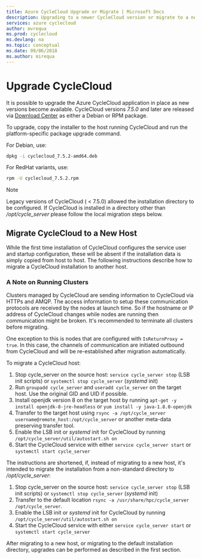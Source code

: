 ```yaml
---
title: Azure CycleCloud Upgrade or Migrate | Microsoft Docs
description: Upgrading to a newer CycleCloud version or migrate to a new host.
services: azure cyclecloud
author: mvrequa
ms.prod: cyclecloud
ms.devlang: na
ms.topic: conceptual
ms.date: 09/06/2018
ms.author: mirequa
---
```


# Upgrade CycleCloud

It is possible to upgrade the Azure CycleCloud application in place as new versions become
available. CycleCloud versions _7.5.0_ and later are released via
[Download Center](https://www.microsoft.com/en-us/download/details.aspx?id=57182) as either a Debian or RPM package.

To upgrade, copy the installer to the host running CycleCloud and run the platform-specific
package upgrade command.

For Debian, use:

```bash
dpkg -i cyclecloud_7.5.2-amd64.deb
```

For RedHat variants, use:

```bash
rpm -U cyclecloud_7.5.2.rpm
```

> [!NOTE]
> Legacy versions of CycleCloud ( < 7.5.0) allowed the installation directory to be configured. If CycleCloud is installed in a directory other than _/opt/cycle_server_ please follow the local migration steps below.

## Migrate CycleCloud to a New Host

While the first time installation of CycleCloud configures the service user and
startup configuration, these will be absent if the installation data is simply
copied from host to host. The following instructions describe how to migrate a CycleCloud installation to another host.

### A Note on Running Clusters

Clusters managed by CycleCloud are sending information to CycleCloud via HTTPs
and AMQP. The access information to setup these communication protocols are received
by the nodes at launch time. So if the hostname or IP address of CycleCloud changes
while nodes are running then communication might be broken. It's recommended to
terminate all clusters before migrating.

One exception to this is nodes that are configured with `IsReturnProxy = true`.
In this case, the channels of communication are initiated outbound from CycleCloud
and will be re-established after migration automatically.

To migrate a CycleCloud host:

1. Stop cycle_server on the source host: `service cycle_server stop` (LSB init scripts) or `systemctl stop cycle_server` (*systemd* init)
2. Run `groupadd cycle_server` and `useradd cycle_server` on the target host. Use the original GID and UID if possible.
3. Install openjdk version 8 on the target host by running `apt-get -y install openjdk-8-jre-headless` or `yum install -y java-1.8.0-openjdk`
4. Transfer to the target host using `rsync -a /opt/cycle_server username@remote_host:/opt/cycle_server` or another meta-data preserving transfer tool.
5. Enable the LSB init or *systemd* init for CycleCloud by running `/opt/cycle_server/util/autostart.sh on`
6. Start the CycleCloud service with either `service cycle_server start` or `systemctl start cycle_server`

The instructions are shortened, if, instead of migrating to a new host, it's intended to migrate the installation from a non-standard directory to _/opt/cycle_server_:

1. Stop cycle_server on the source host: `service cycle_server stop` (LSB init scripts) or `systemctl stop cycle_server` (*systemd* init)
2. Transfer to the default location `rsync -a /usr/share/hpc/cycle_server /opt/cycle_server`.
3. Enable the LSB init or *systemd* init for CycleCloud by running `/opt/cycle_server/util/autostart.sh on`
4. Start the CycleCloud service with either `service cycle_server start` or `systemctl start cycle_server`

After migrating to a new host, or migrating to the default installation
directory, upgrades can be performed as described in the first section.
